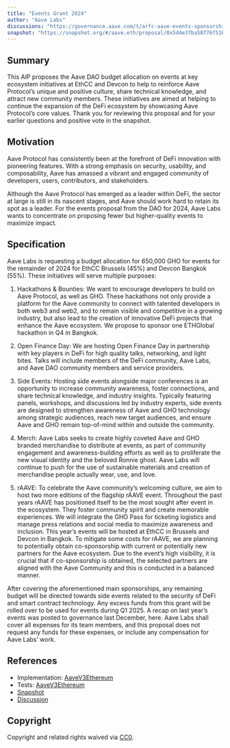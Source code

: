 ```yaml
---
title: "Events Grant 2024"
author: "Aave Labs"
discussions: "https://governance.aave.com/t/arfc-aave-events-sponsorship-proposal-2024/18276"
snapshot: "https://snapshot.org/#/aave.eth/proposal/0x5d4e3fba58f76f516afd0855a687027270b74163911116f14a4f5c01c34a9bd9"
---
```


## Summary

This AIP proposes the Aave DAO budget allocation on events at key ecosystem initiatives at EthCC and Devcon to help to reinforce Aave Protocol’s unique and positive culture, share technical knowledge, and attract new community members. These initiatives are aimed at helping to continue the expansion of the DeFi ecosystem by showcasing Aave Protocol’s core values. Thank you for reviewing this proposal and for your earlier questions and positive vote in the snapshot.

## Motivation

Aave Protocol has consistently been at the forefront of DeFi innovation with pioneering features. With a strong emphasis on security, usability, and composability, Aave has amassed a vibrant and engaged community of developers, users, contributors, and stakeholders.

Although the Aave Protocol has emerged as a leader within DeFi, the sector at large is still in its nascent stages, and Aave should work hard to retain its spot as a leader. For the events proposal from the DAO for 2024, Aave Labs wants to concentrate on proposing fewer but higher-quality events to maximize impact.

## Specification

Aave Labs is requesting a budget allocation for 650,000 GHO for events for the remainder of 2024 for EthCC Brussels (45%) and Devcon Bangkok (55%). These initiatives will serve multiple purposes:

1. Hackathons & Bounties: We want to encourage developers to build on Aave Protocol, as well as GHO. These hackathons not only provide a platform for the Aave community to connect with talented developers in both web3 and web2, and to remain visible and competitive in a growing industry, but also lead to the creation of innovative DeFi projects that enhance the Aave ecosystem. We propose to sponsor one ETHGlobal hackathon in Q4 in Bangkok.

2. Open Finance Day: We are hosting Open Finance Day in partnership with key players in DeFi for high quality talks, networking, and light bites. Talks will include members of the DeFi community, Aave Labs, and Aave DAO community members and service providers.

3. Side Events: Hosting side events alongside major conferences is an opportunity to increase community awareness, foster connections, and share technical knowledge, and industry insights. Typically featuring panels, workshops, and discussions led by industry experts, side events are designed to strengthen awareness of Aave and GHO technology among strategic audiences, reach new target audiences, and ensure Aave and GHO remain top-of-mind within and outside the community.

4. Merch: Aave Labs seeks to create highly coveted Aave and GHO branded merchandise to distribute at events, as part of community engagement and awareness-building efforts as well as to proliferate the new visual identity and the beloved Ronnie ghost. Aave Labs will continue to push for the use of sustainable materials and creation of merchandise people actually wear, use, and love.

5. rAAVE: To celebrate the Aave community’s welcoming culture, we aim to host two more editions of the flagship rAAVE event. Throughout the past years rAAVE has positioned itself to be the most sought after event in the ecosystem. They foster community spirit and create memorable experiences. We will integrate the GHO Pass for ticketing logistics and manage press relations and social media to maximize awareness and inclusion. This year’s events will be hosted at EthCC in Brussels and Devcon in Bangkok. To mitigate some costs for rAAVE, we are planning to potentially obtain co-sponsorship with current or potentially new partners for the Aave ecosystem. Due to the event’s high visibility, it is crucial that if co-sponsorship is obtained, the selected partners are aligned with the Aave Community and this is conducted in a balanced manner.

After covering the aforementioned main sponsorships, any remaining budget will be directed towards side events related to the security of DeFi and smart contract technology. Any excess funds from this grant will be rolled over to be used for events during Q1 2025. A recap on last year’s events was posted to governance last December, here.
Aave Labs shall cover all expenses for its team members, and this proposal does not request any funds for these expenses, or include any compensation for Aave Labs’ work.

## References

- Implementation: [AaveV3Ethereum](https://github.com/bgd-labs/aave-proposals-v3/blob/main/src/20240718_AaveV3Ethereum_EventsGrant2024/AaveV3Ethereum_EventsGrant2024_20240718.sol)
- Tests: [AaveV3Ethereum](https://github.com/bgd-labs/aave-proposals-v3/blob/main/src/20240718_AaveV3Ethereum_EventsGrant2024/AaveV3Ethereum_EventsGrant2024_20240718.t.sol)
- [Snapshot](https://snapshot.org/#/aave.eth/proposal/0x5d4e3fba58f76f516afd0855a687027270b74163911116f14a4f5c01c34a9bd9)
- [Discussion](https://governance.aave.com/t/arfc-aave-events-sponsorship-proposal-2024/18276)

## Copyright

Copyright and related rights waived via [CC0](https://creativecommons.org/publicdomain/zero/1.0/).
